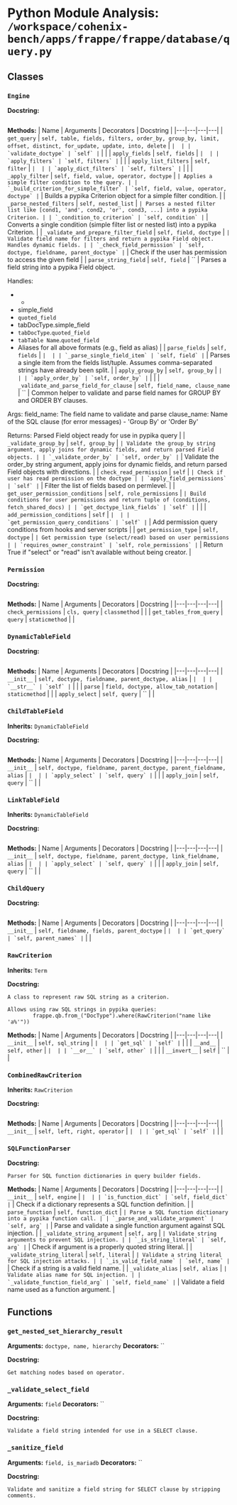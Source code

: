 # Python Module Analysis: `/workspace/cohenix-bench/apps/frappe/frappe/database/query.py`

## Classes

### `Engine`


**Docstring:**
```

```

**Methods:**
| Name | Arguments | Decorators | Docstring |
|---|---|---|---|
| `get_query` | `self, table, fields, filters, order_by, group_by, limit, offset, distinct, for_update, update, into, delete` | `` |  |
| `validate_doctype` | `self` | `` |  |
| `apply_fields` | `self, fields` | `` |  |
| `apply_filters` | `self, filters` | `` |  |
| `apply_list_filters` | `self, filter` | `` |  |
| `apply_dict_filters` | `self, filters` | `` |  |
| `_apply_filter` | `self, field, value, operator, doctype` | `` | Applies a simple filter condition to the query. |
| `_build_criterion_for_simple_filter` | `self, field, value, operator, doctype` | `` | Builds a pypika Criterion object for a simple filter condition. |
| `_parse_nested_filters` | `self, nested_list` | `` | Parses a nested filter list like [cond1, 'and', cond2, 'or', cond3, ...] into a pypika Criterion. |
| `_condition_to_criterion` | `self, condition` | `` | Converts a single condition (simple filter list or nested list) into a pypika Criterion. |
| `_validate_and_prepare_filter_field` | `self, field, doctype` | `` | Validate field name for filters and return a pypika Field object. Handles dynamic fields. |
| `_check_field_permission` | `self, doctype, fieldname, parent_doctype` | `` | Check if the user has permission to access the given field |
| `parse_string_field` | `self, field` | `` | Parses a field string into a pypika Field object.

Handles:
- *
- simple_field
- `quoted_field`
- tabDocType.simple_field
- `tabDocType`.`quoted_field`
- `tabTable Name`.`quoted_field`
- Aliases for all above formats (e.g., field as alias) |
| `parse_fields` | `self, fields` | `` |  |
| `_parse_single_field_item` | `self, field` | `` | Parses a single item from the fields list/tuple. Assumes comma-separated strings have already been split. |
| `apply_group_by` | `self, group_by` | `` |  |
| `apply_order_by` | `self, order_by` | `` |  |
| `_validate_and_parse_field_for_clause` | `self, field_name, clause_name` | `` | Common helper to validate and parse field names for GROUP BY and ORDER BY clauses.

Args:
        field_name: The field name to validate and parse
        clause_name: Name of the SQL clause (for error messages) - 'Group By' or 'Order By'

Returns:
        Parsed Field object ready for use in pypika query |
| `_validate_group_by` | `self, group_by` | `` | Validate the group_by string argument, apply joins for dynamic fields, and return parsed Field objects. |
| `_validate_order_by` | `self, order_by` | `` | Validate the order_by string argument, apply joins for dynamic fields, and return parsed Field objects with directions. |
| `check_read_permission` | `self` | `` | Check if user has read permission on the doctype |
| `apply_field_permissions` | `self` | `` | Filter the list of fields based on permlevel. |
| `get_user_permission_conditions` | `self, role_permissions` | `` | Build conditions for user permissions and return tuple of (conditions, fetch_shared_docs) |
| `get_doctype_link_fields` | `self` | `` |  |
| `add_permission_conditions` | `self` | `` |  |
| `get_permission_query_conditions` | `self` | `` | Add permission query conditions from hooks and server scripts |
| `get_permission_type` | `self, doctype` | `` | Get permission type (select/read) based on user permissions |
| `requires_owner_constraint` | `self, role_permissions` | `` | Return True if "select" or "read" isn't available without being creator. |


### `Permission`


**Docstring:**
```

```

**Methods:**
| Name | Arguments | Decorators | Docstring |
|---|---|---|---|
| `check_permissions` | `cls, query` | `classmethod` |  |
| `get_tables_from_query` | `query` | `staticmethod` |  |


### `DynamicTableField`


**Docstring:**
```

```

**Methods:**
| Name | Arguments | Decorators | Docstring |
|---|---|---|---|
| `__init__` | `self, doctype, fieldname, parent_doctype, alias` | `` |  |
| `__str__` | `self` | `` |  |
| `parse` | `field, doctype, allow_tab_notation` | `staticmethod` |  |
| `apply_select` | `self, query` | `` |  |


### `ChildTableField`
**Inherits:** `DynamicTableField`


**Docstring:**
```

```

**Methods:**
| Name | Arguments | Decorators | Docstring |
|---|---|---|---|
| `__init__` | `self, doctype, fieldname, parent_doctype, parent_fieldname, alias` | `` |  |
| `apply_select` | `self, query` | `` |  |
| `apply_join` | `self, query` | `` |  |


### `LinkTableField`
**Inherits:** `DynamicTableField`


**Docstring:**
```

```

**Methods:**
| Name | Arguments | Decorators | Docstring |
|---|---|---|---|
| `__init__` | `self, doctype, fieldname, parent_doctype, link_fieldname, alias` | `` |  |
| `apply_select` | `self, query` | `` |  |
| `apply_join` | `self, query` | `` |  |


### `ChildQuery`


**Docstring:**
```

```

**Methods:**
| Name | Arguments | Decorators | Docstring |
|---|---|---|---|
| `__init__` | `self, fieldname, fields, parent_doctype` | `` |  |
| `get_query` | `self, parent_names` | `` |  |


### `RawCriterion`
**Inherits:** `Term`


**Docstring:**
```
A class to represent raw SQL string as a criterion.

Allows using raw SQL strings in pypika queries:
        frappe.qb.from_("DocType").where(RawCriterion("name like 'a%'"))
```

**Methods:**
| Name | Arguments | Decorators | Docstring |
|---|---|---|---|
| `__init__` | `self, sql_string` | `` |  |
| `get_sql` | `self` | `` |  |
| `__and__` | `self, other` | `` |  |
| `__or__` | `self, other` | `` |  |
| `__invert__` | `self` | `` |  |


### `CombinedRawCriterion`
**Inherits:** `RawCriterion`


**Docstring:**
```

```

**Methods:**
| Name | Arguments | Decorators | Docstring |
|---|---|---|---|
| `__init__` | `self, left, right, operator` | `` |  |
| `get_sql` | `self` | `` |  |


### `SQLFunctionParser`


**Docstring:**
```
Parser for SQL function dictionaries in query builder fields.
```

**Methods:**
| Name | Arguments | Decorators | Docstring |
|---|---|---|---|
| `__init__` | `self, engine` | `` |  |
| `is_function_dict` | `self, field_dict` | `` | Check if a dictionary represents a SQL function definition. |
| `parse_function` | `self, function_dict` | `` | Parse a SQL function dictionary into a pypika function call. |
| `_parse_and_validate_argument` | `self, arg` | `` | Parse and validate a single function argument against SQL injection. |
| `_validate_string_argument` | `self, arg` | `` | Validate string arguments to prevent SQL injection. |
| `_is_string_literal` | `self, arg` | `` | Check if argument is a properly quoted string literal. |
| `_validate_string_literal` | `self, literal` | `` | Validate a string literal for SQL injection attacks. |
| `_is_valid_field_name` | `self, name` | `` | Check if a string is a valid field name. |
| `_validate_alias` | `self, alias` | `` | Validate alias name for SQL injection. |
| `_validate_function_field_arg` | `self, field_name` | `` | Validate a field name used as a function argument. |





## Functions

### `get_nested_set_hierarchy_result`
**Arguments:** `doctype, name, hierarchy`
**Decorators:** ``

**Docstring:**
```
Get matching nodes based on operator.
```
### `_validate_select_field`
**Arguments:** `field`
**Decorators:** ``

**Docstring:**
```
Validate a field string intended for use in a SELECT clause.
```
### `_sanitize_field`
**Arguments:** `field, is_mariadb`
**Decorators:** ``

**Docstring:**
```
Validate and sanitize a field string for SELECT clause by stripping comments.
```

